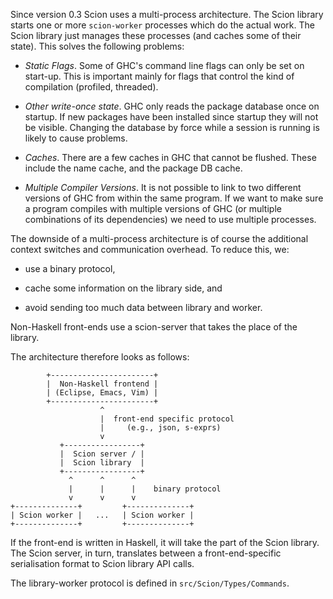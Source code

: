 Since version 0.3 Scion uses a multi-process architecture.  The Scion
library starts one or more `scion-worker` processes which do the
actual work.  The Scion library just manages these processes (and
caches some of their state).  This solves the following problems:

  - *Static Flags*.  Some of GHC's command line flags can only be set
    on start-up.  This is important mainly for flags that control the
    kind of compilation (profiled, threaded).
    
  - *Other write-once state*.  GHC only reads the package database once
    on startup.  If new packages have been installed since startup
    they will not be visible.  Changing the database by force while a
    session is running is likely to cause problems.
    
  - *Caches*.  There are a few caches in GHC that cannot be flushed.
    These include the name cache, and the package DB cache.
    
  - *Multiple Compiler Versions*.  It is not possible to link to two
    different versions of GHC from within the same program.  If we
    want to make sure a program compiles with multiple versions of GHC
    (or multiple combinations of its dependencies) we need to use
    multiple processes.

The downside of a multi-process architecture is of course the
additional context switches and communication overhead.  To reduce
this, we:

  - use a binary protocol,

  - cache some information on the library side, and

  - avoid sending too much data between library and worker.
  
Non-Haskell front-ends use a scion-server that takes the place of the
library.

The architecture therefore looks as follows:

            +-----------------------+
            |  Non-Haskell frontend |
            | (Eclipse, Emacs, Vim) |
            +-----------------------+
                        ^
                        |  front-end specific protocol
                        |     (e.g., json, s-exprs)
                        v
               +-----------------+
               |  Scion server / |
               |  Scion library  |
               +-----------------+
                 ^      ^      ^
                 |      |      |    binary protocol
                 v      v      v
    +--------------+         +--------------+
    | Scion worker |   ...   | Scion worker |
    +--------------+         +--------------+

If the front-end is written in Haskell, it will take the part of the
Scion library.  The Scion server, in turn, translates between a
front-end-specific serialisation format to Scion library API calls.

The library-worker protocol is defined in `src/Scion/Types/Commands`.
